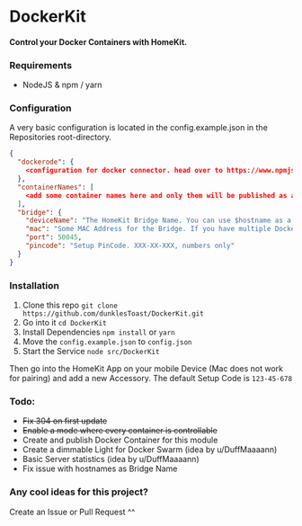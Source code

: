 # DockerKit
#### Control your Docker Containers with HomeKit.

### Requirements

- NodeJS & npm / yarn

### Configuration
A very basic configuration is located in the config.example.json in the Repositories root-directory.

```json
{
  "dockerode": {
    <configuration for docker connector. head over to https://www.npmjs.com/package/dockerode for more info. If empty it uses the /var/run/docker.sock>
  },
  "containerNames": [
    <add some container names here and only them will be published as a homekit device. if this is empty, every container will be publishes>
  ],
  "bridge": {
    "deviceName": "The HomeKit Bridge Name. You can use $hostname as a variable for the device's hostname. This does not work everytime. If you can't find the bridge use a normal name like Docker",
    "mac": "Some MAC Address for the Bridge. If you have multiple DockerKit Instances, they need different MACs",
    "port": 50045,
    "pincode": "Setup PinCode. XXX-XX-XXX, numbers only"
  }
}
```

### Installation

1. Clone this repo
`git clone https://github.com/dunklesToast/DockerKit.git`
2. Go into it
`cd DockerKit`
3. Install Dependencies
`npm install` or `yarn`
4. Move the `config.example.json` to `config.json`
4. Start the Service
`node src/DockerKit`

Then go into the HomeKit App on your mobile Device (Mac does not work for pairing) and add a new Accessory.
The default Setup Code is `123-45-678`

### Todo:

- ~~Fix 304 on first update~~
- ~~Enable a mode where every container is controllable~~
- Create and publish Docker Container for this module 
- Create a dimmable Light for Docker Swarm (idea by u/DuffMaaaann)
- Basic Server statistics (idea by u/DuffMaaaann)
- Fix issue with hostnames as Bridge Name

### Any cool ideas for this project?
Create an Issue or Pull Request ^^
